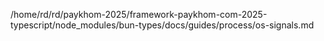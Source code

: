 /home/rd/rd/paykhom-2025/framework-paykhom-com-2025-typescript/node_modules/bun-types/docs/guides/process/os-signals.md